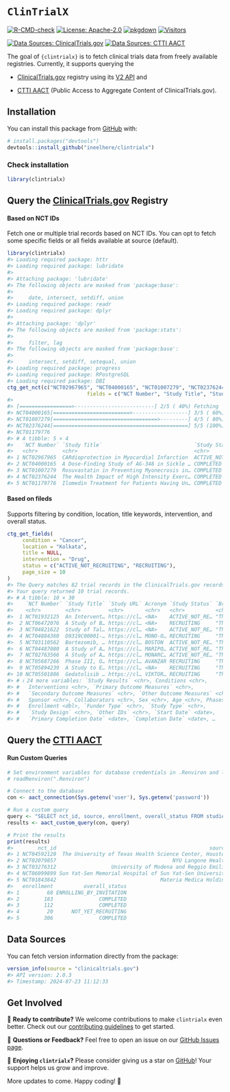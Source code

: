 
<!-- README.md is generated from README.Rmd. Please edit that file -->

# `ClinTrialX`

<!-- badges: start -->

[![R-CMD-check](https://github.com/ineelhere/clintrialx/actions/workflows/R-CMD-check.yaml/badge.svg)](https://github.com/ineelhere/clintrialx/actions/workflows/R-CMD-check.yaml)
[![License:
Apache-2.0](https://img.shields.io/badge/license-Apache--2.0-blue.svg)](https://opensource.org/licenses/Apache-2.0)
[![pkgdown](https://img.shields.io/badge/pkgdown-docs-blue.svg)](https://ineelhere.github.io/clintrialx/)
[![Visitors](https://api.visitorbadge.io/api/visitors?path=https%3A%2F%2Fgithub.com%2Fineelhere%2Fclintrialx&label=Visitors&labelColor=%23f47373&countColor=%2337d67a&style=flat&labelStyle=upper)](https://github.com/ineelhere/clintrialx)

[![Data Sources:
ClinicalTrials.gov](https://img.shields.io/badge/Data_Sources-ClinicalTrials.gov-blue)](https://clinicaltrials.gov/data-api/api)
[![Data Sources: CTTI
AACT](https://img.shields.io/badge/Data_Sources-CTTI%20AACT%20-purple)](https://aact.ctti-clinicaltrials.org/)

<!-- badges: end -->

The goal of `{clintrialx}` is to fetch clinical trials data from freely
available registries. Currently, it supports querying the

- [ClinicalTrials.gov](https://clinicaltrials.gov/) registry using its
  [V2 API](https://clinicaltrials.gov/data-api/api) and

- [CTTI AACT](https://aact.ctti-clinicaltrials.org/) (Public Access to
  Aggregate Content of ClinicalTrials.gov).

## Installation

You can install this package from
[GitHub](https://github.com/ineelhere/clintrialx) with:

``` r
# install.packages("devtools")
devtools::install_github("ineelhere/clintrialx")
```

### Check installation

``` r
library(clintrialx)
```

## Query the [ClinicalTrials.gov](https://clinicaltrials.gov/) Registry

#### Based on NCT IDs

Fetch one or multiple trial records based on NCT IDs. You can opt to
fetch some specific fields or all fields available at source (default).

``` r
library(clintrialx)
#> Loading required package: httr
#> Loading required package: lubridate
#> 
#> Attaching package: 'lubridate'
#> The following objects are masked from 'package:base':
#> 
#>     date, intersect, setdiff, union
#> Loading required package: readr
#> Loading required package: dplyr
#> 
#> Attaching package: 'dplyr'
#> The following objects are masked from 'package:stats':
#> 
#>     filter, lag
#> The following objects are masked from 'package:base':
#> 
#>     intersect, setdiff, setequal, union
#> Loading required package: progress
#> Loading required package: RPostgreSQL
#> Loading required package: DBI
ctg_get_nct(c("NCT02967965", "NCT04000165", "NCT01007279", "NCT02376244", "NCT01179776"),
                          fields = c("NCT Number", "Study Title", "Study Status", "Sponsor"))
#> 
#> [=================>--------------------------] 2/5 ( 40%) Fetching
#> NCT04000165[=========================>------------------] 3/5 ( 60%) Fetching
#> NCT01007279[==================================>---------] 4/5 ( 80%) Fetching
#> NCT02376244[============================================] 5/5 (100%) Fetching
#> NCT01179776
#> # A tibble: 5 × 4
#>   `NCT Number` `Study Title`                              `Study Status` Sponsor
#>   <chr>        <chr>                                      <chr>          <chr>  
#> 1 NCT02967965  CARdioprotection in Myocardial Infarction  ACTIVE_NOT_RE… EZUS-L…
#> 2 NCT04000165  A Dose-Finding Study of AG-348 in Sickle … COMPLETED      Nation…
#> 3 NCT01007279  Rosuvastatin in Preventing Myonecrosis in… COMPLETED      Univer…
#> 4 NCT02376244  The Health Impact of High Intensity Exerc… COMPLETED      Liverp…
#> 5 NCT01179776  Ilomedin Treatment for Patients Having Un… COMPLETED      Thromb…
```

#### Based on fileds

Supports filtering by condition, location, title keywords, intervention,
and overall status.

``` r
ctg_get_fields(
     condition = "Cancer",
     location = "Kolkata",
     title = NULL,
     intervention = "Drug",
     status = c("ACTIVE_NOT_RECRUITING", "RECRUITING"),
     page_size = 10
)
#> The Query matches 82 trial records in the ClinicalTrials.gov records.
#> Your query returned 10 trial records.
#> # A tibble: 10 × 30
#>    `NCT Number` `Study Title` `Study URL` Acronym `Study Status` `Brief Summary`
#>    <chr>        <chr>         <chr>       <chr>   <chr>          <chr>          
#>  1 NCT01932125  An Intervent… https://cl… <NA>    ACTIVE_NOT_RE… "This multicen…
#>  2 NCT06472076  A Study of B… https://cl… <NA>    RECRUITING     "The goal of t…
#>  3 NCT04821622  Study of Tal… https://cl… <NA>    ACTIVE_NOT_RE… "The purpose o…
#>  4 NCT04884360  D9319C00001-… https://cl… MONO-O… RECRUITING     "This is a Pha…
#>  5 NCT03110562  Bortezomib, … https://cl… BOSTON  ACTIVE_NOT_RE… "This Phase 3,…
#>  6 NCT04487080  A Study of A… https://cl… MARIPO… ACTIVE_NOT_RE… "The purpose o…
#>  7 NCT02763566  A Study of A… https://cl… MONARC… ACTIVE_NOT_RE… "The main purp…
#>  8 NCT05687266  Phase III, O… https://cl… AVANZAR RECRUITING     "This is a Pha…
#>  9 NCT05894239  A Study to E… https://cl… <NA>    RECRUITING     "This study wi…
#> 10 NCT05501886  Gedatolisib … https://cl… VIKTOR… RECRUITING     "This is a Pha…
#> # ℹ 24 more variables: `Study Results` <chr>, Conditions <chr>,
#> #   Interventions <chr>, `Primary Outcome Measures` <chr>,
#> #   `Secondary Outcome Measures` <chr>, `Other Outcome Measures` <chr>,
#> #   Sponsor <chr>, Collaborators <chr>, Sex <chr>, Age <chr>, Phases <chr>,
#> #   Enrollment <dbl>, `Funder Type` <chr>, `Study Type` <chr>,
#> #   `Study Design` <chr>, `Other IDs` <chr>, `Start Date` <date>,
#> #   `Primary Completion Date` <date>, `Completion Date` <date>, …
```

## Query the [CTTI AACT](https://aact.ctti-clinicaltrials.org/)

#### Run Custom Queries

``` r
# Set environment variables for database credentials in .Renviron and load it
# readRenviron(".Renviron")

# Connect to the database
con <- aact_connection(Sys.getenv('user'), Sys.getenv('password'))

# Run a custom query
query <- "SELECT nct_id, source, enrollment, overall_status FROM studies LIMIT 5;"
results <- aact_custom_query(con, query)

# Print the results
print(results)
#>        nct_id                                                  source
#> 1 NCT04592120  The University of Texas Health Science Center, Houston
#> 2 NCT02079857                                      NYU Langone Health
#> 3 NCT03276312                  University of Modena and Reggio Emilia
#> 4 NCT06099899 Sun Yat-Sen Memorial Hospital of Sun Yat-Sen University
#> 5 NCT01843842                                  Materia Medica Holding
#>   enrollment          overall_status
#> 1         68 ENROLLING_BY_INVITATION
#> 2        183               COMPLETED
#> 3        112               COMPLETED
#> 4         20      NOT_YET_RECRUITING
#> 5        306               COMPLETED
```

## Data Sources

You can fetch version information directly from the package:

``` r
version_info(source = "clinicaltrials.gov")
#> API version: 2.0.3
#> Timestamp: 2024-07-23 11:12:33
```

## Get Involved

🚀 **Ready to contribute?** We welcome contributions to make
`clintrialx` even better. Check out our [contributing
guidelines](https://github.com/ineelhere/clintrialx/blob/main/CONTRIBUTING.md)
to get started.

💬 **Questions or Feedback?** Feel free to open an issue on our [GitHub
Issues page](https://github.com/ineelhere/clintrialx/issues).

🌟 **Enjoying `clintrialx`?** Please consider giving us a star on
[GitHub](https://github.com/ineelhere/clintrialx)! Your support helps us
grow and improve.

More updates to come. Happy coding! 🎉
